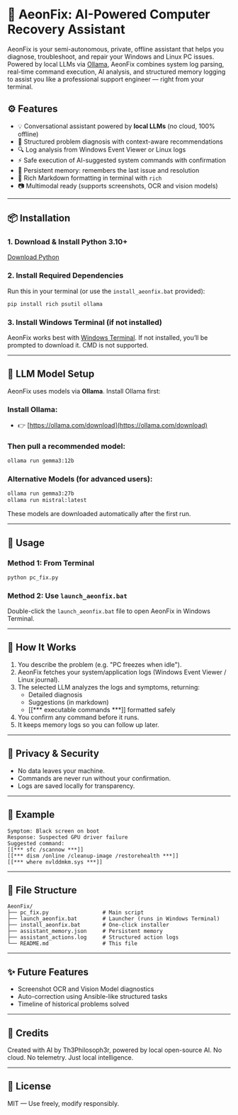 # 🔧 AeonFix: AI-Powered Computer Recovery Assistant

AeonFix is your semi-autonomous, private, offline assistant that helps you diagnose, troubleshoot, and repair your Windows and Linux PC issues. Powered by local LLMs via [Ollama](https://ollama.com), AeonFix combines system log parsing, real-time command execution, AI analysis, and structured memory logging to assist you like a professional support engineer — right from your terminal.

## ⚙️ Features

- 💡 Conversational assistant powered by **local LLMs** (no cloud, 100% offline)
- 🧠 Structured problem diagnosis with context-aware recommendations
- 🔍 Log analysis from Windows Event Viewer or Linux logs
- ⚡ Safe execution of AI-suggested system commands with confirmation
- 📎 Persistent memory: remembers the last issue and resolution
- 📄 Rich Markdown formatting in terminal with `rich`
- 📷 Multimodal ready (supports screenshots, OCR and vision models)

---

## 📦 Installation

### 1. Download & Install Python 3.10+

[Download Python](https://www.python.org/downloads/)

### 2. Install Required Dependencies

Run this in your terminal (or use the `install_aeonfix.bat` provided):

```bash
pip install rich psutil ollama
```

### 3. Install Windows Terminal (if not installed)

AeonFix works best with [Windows Terminal](https://apps.microsoft.com/detail/9n0dx20hk701?hl=pt-BR\&gl=BR). If not installed, you’ll be prompted to download it. CMD is not supported.

---

## 🤖 LLM Model Setup

AeonFix uses models via **Ollama**. Install Ollama first:

### Install Ollama:

- 👉 [https://ollama.com/download](https://ollama.com/download)

### Then pull a recommended model:

```bash
ollama run gemma3:12b
```

### Alternative Models (for advanced users):

```bash
ollama run gemma3:27b
ollama run mistral:latest
```

These models are downloaded automatically after the first run.

---

## 🚀 Usage

### Method 1: From Terminal

```bash
python pc_fix.py
```

### Method 2: Use `launch_aeonfix.bat`

Double-click the `launch_aeonfix.bat` file to open AeonFix in Windows Terminal.

---

## 🧠 How It Works

1. You describe the problem (e.g. "PC freezes when idle").
2. AeonFix fetches your system/application logs (Windows Event Viewer / Linux journal).
3. The selected LLM analyzes the logs and symptoms, returning:
   - Detailed diagnosis
   - Suggestions (in markdown)
   - [[\*\*\* executable commands \*\*\*]] formatted safely
4. You confirm any command before it runs.
5. It keeps memory logs so you can follow up later.

---

## 🔐 Privacy & Security

- No data leaves your machine.
- Commands are never run without your confirmation.
- Logs are saved locally for transparency.

---

## 💬 Example

```
Symptom: Black screen on boot
Response: Suspected GPU driver failure
Suggested command:
[[*** sfc /scannow ***]]
[[*** dism /online /cleanup-image /restorehealth ***]]
[[*** where nvlddmkm.sys ***]]
```

---

## 📁 File Structure

```
AeonFix/
├── pc_fix.py                 # Main script
├── launch_aeonfix.bat        # Launcher (runs in Windows Terminal)
├── install_aeonfix.bat       # One-click installer
├── assistant_memory.json     # Persistent memory
├── assistant_actions.log     # Structured action logs
└── README.md                 # This file
```

---

## ✨ Future Features

- Screenshot OCR and Vision Model diagnostics
- Auto-correction using Ansible-like structured tasks
- Timeline of historical problems solved

---

## 🙏 Credits

Created with AI by Th3Philosoph3r, powered by local open-source AI. No cloud. No telemetry. Just local intelligence.

---

## 📜 License

MIT — Use freely, modify responsibly.


